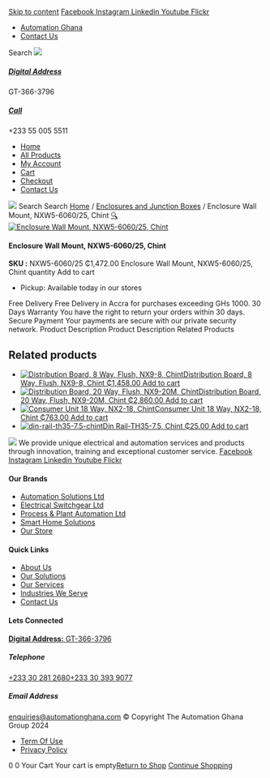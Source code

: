 [Skip to content](https://store.automationghana.com/product/enclosure-wall-mount-nxw5-6060-25-chint/#content)
[ Facebook ](https://www.facebook.com/automationgh/) [ Instagram ](https://www.instagram.com/automationgh/) [ Linkedin ](https://www.linkedin.com/company/the-automation-ghana-limited/) [ Youtube ](https://www.youtube.com/channel/UCurrRDUSm5oIW39VXjn1u0w) [ Flickr ](https://www.flickr.com/photos/181794037@N07/)
  * [ Automation Ghana ](https://automationghana.com)
  * [ Contact Us ](https://store.automationghana.com/contact/)


Search
[ ![](https://store.automationghana.com/wp-content/uploads/2024/04/Website-TAGG-Logo-BLUE.png) ](https://store.automationghana.com/)
[ ](https://maps.app.goo.gl/m4xeaagWCNbLk4jM6)
#####  [ Digital Address ](https://maps.app.goo.gl/m4xeaagWCNbLk4jM6)
GT-366-3796 
[ ](tel:+233550055511)
#####  [ Call ](tel:+233550055511)
+233 55 005 5511 
  * [Home](https://store.automationghana.com/)
  * [All Products](https://store.automationghana.com/shop/)
  * [My Account](https://store.automationghana.com/my-account/)
  * [Cart](https://store.automationghana.com/cart/)
  * [Checkout](https://store.automationghana.com/checkout/)
  * [Contact Us](https://store.automationghana.com/contact/)


[![](https://store.automationghana.com/wp-content/uploads/2024/04/AutomationGhana_logo_white.png)](https://store.automationghana.com)
Search
Search
[Home](https://store.automationghana.com) / [Enclosures and Junction Boxes](https://store.automationghana.com/product-category/enclosures-and-junction-boxes/) / Enclosure Wall Mount, NXW5-6060/25, Chint
[🔍](https://store.automationghana.com/product/enclosure-wall-mount-nxw5-6060-25-chint/)
[![Enclosure Wall Mount, NXW5-6060/25, Chint](https://store.automationghana.com/wp-content/uploads/2023/10/NXW5-ENCLOSURES-300x300-1.png)](https://store.automationghana.com/wp-content/uploads/2023/10/NXW5-ENCLOSURES-300x300-1.png)
####  Enclosure Wall Mount, NXW5-6060/25, Chint 
**SKU :** NXW5-6060/25 
₵1,472.00
Enclosure Wall Mount, NXW5-6060/25, Chint quantity
Add to cart
  * Pickup: Available today in our stores


Free Delivery 
Free Delivery in Accra for purchases exceeding GHs 1000. 
30 Days Warranty 
You have the right to return your orders within 30 days. 
Secure Payment 
Your payments are secure with our private security network. 
Product Description
Product Description
Related Products 
## Related products
  * [![Distribution Board, 8 Way, Flush, NX9-8, Chint](https://store.automationghana.com/wp-content/uploads/2020/04/NX9-8-Flush-Chint-300x300.jpg)Distribution Board, 8 Way, Flush, NX9-8, Chint ₵1,458.00 ](https://store.automationghana.com/product/dist-board-nx9-8-flush-chint/)
[Add to cart](https://store.automationghana.com/product/enclosure-wall-mount-nxw5-6060-25-chint/?add-to-cart=1708)
  * [![Distribution Board, 20 Way, Flush, NX9-20M, Chint](https://store.automationghana.com/wp-content/uploads/2020/04/NX9-8-Surface-Chint.jpg)Distribution Board, 20 Way, Flush, NX9-20M, Chint ₵2,860.00 ](https://store.automationghana.com/product/dist-board-nx9-20m-flush-chint/)
[Add to cart](https://store.automationghana.com/product/enclosure-wall-mount-nxw5-6060-25-chint/?add-to-cart=1702)
  * [![Consumer Unit 18 Way, NX2-18, Chint](https://store.automationghana.com/wp-content/uploads/2020/04/NX2-18-300x300.jpg)Consumer Unit 18 Way, NX2-18, Chint ₵763.00 ](https://store.automationghana.com/product/consumer-unit-nx2-18-chint/)
[Add to cart](https://store.automationghana.com/product/enclosure-wall-mount-nxw5-6060-25-chint/?add-to-cart=1644)
  * [![din-rail-th35-7.5-chint](https://store.automationghana.com/wp-content/uploads/2020/04/din-rail-th35-7.5-chint-300x300.jpg)Din Rail-TH35-7.5, Chint ₵25.00 ](https://store.automationghana.com/product/din-rail-th35-7-5-chint/)
[Add to cart](https://store.automationghana.com/product/enclosure-wall-mount-nxw5-6060-25-chint/?add-to-cart=1562)


![](https://store.automationghana.com/wp-content/uploads/2024/04/AutomationGhana_logo_white.png)
We provide unique electrical and automation services and products through innovation, training and exceptional customer service.
[ Facebook ](https://www.facebook.com/automationgh/) [ Instagram ](https://www.instagram.com/automationgh/) [ Linkedin ](https://www.linkedin.com/company/the-automation-ghana-limited/) [ Youtube ](https://www.youtube.com/channel/UCurrRDUSm5oIW39VXjn1u0w) [ Flickr ](https://www.flickr.com/photos/181794037@N07/)
#### Our Brands
  * [ Automation Solutions Ltd ](https://store.automationghana.com/product/enclosure-wall-mount-nxw5-6060-25-chint/)
  * [ Electrical Switchgear Ltd ](https://store.automationghana.com/product/enclosure-wall-mount-nxw5-6060-25-chint/)
  * [ Process & Plant Automation Ltd ](https://store.automationghana.com/product/enclosure-wall-mount-nxw5-6060-25-chint/)
  * [ Smart Home Solutions ](https://store.automationghana.com/product/enclosure-wall-mount-nxw5-6060-25-chint/)
  * [ Our Store ](https://store.automationghana.com/product/enclosure-wall-mount-nxw5-6060-25-chint/)


#### Quick Links
  * [ About Us ](https://store.automationghana.com/product/enclosure-wall-mount-nxw5-6060-25-chint/)
  * [ Our Solutions ](https://store.automationghana.com/product/enclosure-wall-mount-nxw5-6060-25-chint/)
  * [ Our Services ](https://store.automationghana.com/product/enclosure-wall-mount-nxw5-6060-25-chint/)
  * [ Industries We Serve ](https://store.automationghana.com/product/enclosure-wall-mount-nxw5-6060-25-chint/)
  * [ Contact Us ](https://store.automationghana.com/product/enclosure-wall-mount-nxw5-6060-25-chint/)


#### Lets Connected
[**Digital Address:** GT-366-3796](https://maps.app.goo.gl/m4xeaagWCNbLk4jM6)
#####  Telephone 
[ +233 30 281 2680](tel:+233302812680)[+233 30 393 9077](https://store.automationghana.com/product/enclosure-wall-mount-nxw5-6060-25-chint/+233303939077)
#####  Email Address 
enquiries@automationghana.com 
© Copyright The Automation Ghana Group 2024
  * [ Term Of Use ](https://store.automationghana.com/product/enclosure-wall-mount-nxw5-6060-25-chint/)
  * [ Privacy Policy ](https://store.automationghana.com/product/enclosure-wall-mount-nxw5-6060-25-chint/)


0
0
Your Cart
Your cart is empty[Return to Shop](https://store.automationghana.com/shop/)
[Continue Shopping](https://store.automationghana.com/product/enclosure-wall-mount-nxw5-6060-25-chint/)

